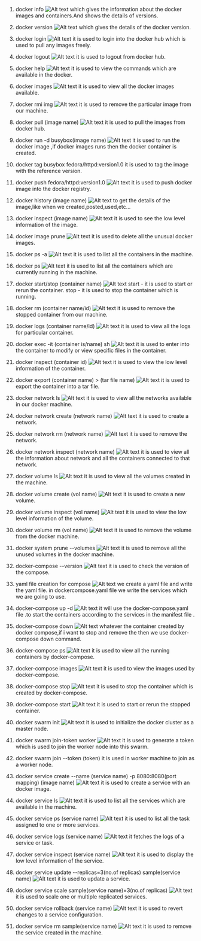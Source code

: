 1) docker info
![Alt text](<Screenshot (6).png>)
which gives the information about the docker images and containers.And shows the details of versions.

2) docker version
![Alt text](image.png)
which gives the details of the docker version.

3) docker login
![Alt text](image-1.png)
it is used to login into the docker hub which is used to pull any images freely.

4) docker logout
![Alt text](image-2.png)
it is used to logout from docker hub.

5) docker help
![Alt text](image-3.png)
it is used to view the commands which are available in the docker.

6) docker images
![Alt text](image-4.png)
it is used to view all the docker images available.

7) docker rmi img
![Alt text](image-5.png)
it is used to remove the particular image from our machine.

8) docker pull (image name)
![Alt text](image-6.png)
it is used to pull the images from docker hub.

9) docker run -d busybox(image name)
![Alt text](image-7.png)
it is used to run the docker image ,if docker images runs then the docker container is created.

10) docker tag busybox fedora/httpd:version1.0
it is used to tag the image with the reference version.

11) docker push fedora/httpd:version1.0
![Alt text](image-8.png)
it is used to push docker image into the docker registry.

12) docker history (image name)
![Alt text](image-9.png)
to get the details of the image,like when we created,posted,used,etc...

13) docker inspect (image name)
![Alt text](image-10.png)
it is used to see the low level information of the image.

14) docker image prune
![Alt text](image-11.png) 
it is used to delete all the unusual docker images.

15) docker ps -a
![Alt text](image-12.png)
it is used to list all the containers in the machine.

16) docker ps
![Alt text](image-13.png)
it is used to list all the containers which are currently running in the machine.

17) docker start/stop (container name)
![Alt text](image-14.png)
start - it is used to start or rerun the container.
stop - it is used to stop the container which is running.

18) docker rm (container name/id)
![Alt text](image-15.png)
it is used to remove the stopped container from our machine.

19) docker logs (container name/id)
![Alt text](image-16.png)
it is used to view all the logs for particular container.

20) docker exec -it (container is/name) sh
![Alt text](image-17.png)
it is used to enter into the container to modify or view specific files in the container.

21) docker inspect (container id)
![Alt text](image-18.png)
it is used to view the low level information of the container.

22) docker export (container name) > (tar file name)
![Alt text](image-19.png)
it is used to export the container into a tar file.

23) docker network ls
![Alt text](image-20.png)
it is used to view all the networks available in our docker machine.

24) docker network create (network name)
![Alt text](image-21.png)
it is used to create a network.

25) docker network rm (network name)
![Alt text](image-22.png)
it is used to remove the network.

26) docker network inspect (network name)
![Alt text](image-23.png)
it is used to view all the information about network and all the containers connected to that network.

27) docker volume ls
![Alt text](image-24.png)
it is used to view all the volumes created in the machine.

28) docker volume create (vol name)
![Alt text](image-25.png)
it is used to create a new volume.

29) docker volume inspect (vol name)
![Alt text](image-26.png)
it is used to view the low level information of the volume.

30) docker volume rm (vol name)
![Alt text](image-27.png)
it is used to remove the volume from the docker machine.

31) docker system prune --volumes
![Alt text](image-28.png)
it is used to remove all the unused volumes in the docker machine.

32) docker-compose --version
![Alt text](image-29.png)
it is used to check the version of the compose.

33) yaml file creation for compose
![Alt text](image-30.png)
we create a yaml file and write the yaml file.
in dockercompose.yaml file we write the services which we are going to use.

34) docker-compose up -d
![Alt text](image-31.png)
it will use the docker-compose.yaml file .to start the containers according to the services in the manifest file .

35) docker-compose down
![Alt text](image-32.png)
whatever the container created by docker compose,if i want to stop and remove the then we use docker-compose down command.

36) docker-compose ps
![Alt text](image-33.png)
it is used to view all the running containers by docker-compose.

37) docker-compose images
![Alt text](image-34.png)
it is used to view the images used by docker-compose.

38) docker-compose stop
![Alt text](image-35.png) 
it is used to stop the container which is created by docker-compose.

39) docker-compose start
![Alt text](image-36.png)
it is used to start or rerun the stopped container.

40) docker swarm init
![Alt text](image-37.png)
it is used to initialize the docker cluster as a master node.

41) docker swarm join-token worker
![Alt text](image-38.png)
it is used to generate a token which is used to join the worker node into this swarm.

42) docker swarm join --token (token)
it is used in worker machine to join as a worker node.

43) docker service create --name (service name) -p 8080:8080(port mapping) (image name)
![Alt text](image-39.png)
it is used to create a service with an docker image.

44) docker service ls
![Alt text](image-40.png)
it is used to list all the services which are available in the machine.

45) docker service ps (service name)
![Alt text](image-41.png)
it is used to list all the task assigned to one or more services.

46) docker service logs (service name)
![Alt text](image-42.png)
it fetches the logs of a service or task.

47) docker service inspect (service name)
![Alt text](image-43.png)
it is used to display the low level information of the service.

48) docker service update --replicas=3(no.of replicas) sample(service name)
![Alt text](image-44.png)
it is used to update a service.

49) docker service scale sample(service name)=3(no.of replicas)
![Alt text](image-45.png)
it is used to scale one or multiple replicated services.

50) docker service rollback (service name)
![Alt text](image-46.png)
it is used to revert changes to a service configuration.

51) docker service rm sample(service name)
![Alt text](image-47.png)
it is used to remove the service created in the machine.

